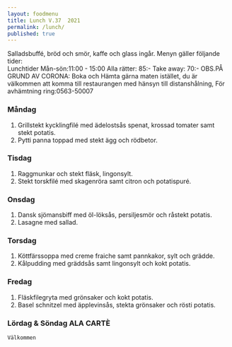 ```yaml
---
layout: foodmenu
title: Lunch V.37  2021
permalink: /lunch/
published: true
---
```

Salladsbuffé, bröd och smör, kaffe och glass ingår.
Menyn gäller följande tider:  
Lunchtider  Mån-sön:11:00 - 15:00
Alla rätter: 85:- Take away: 70:-
OBS.PÅ GRUND AV CORONA: Boka och Hämta gärna maten istället, du är välkommen att komma till restaurangen med hänsyn till distanshålning, För avhämtning ring:0563-50007
                                

### Måndag
1. Grillstekt kycklingfilé med ädelostsås spenat, krossad tomater samt stekt potatis.
2. Pytti panna toppad med stekt ägg och rödbetor.

### Tisdag
1. Raggmunkar och stekt fläsk, lingonsylt.
2. Stekt torskfilé med skagenröra samt citron och potatispuré.

### Onsdag
1. Dansk sjömansbiff med öl-löksås, persiljesmör och råstekt potatis.
2. Lasagne med sallad.

### Torsdag
1. Köttfärssoppa med creme fraiche samt pannkakor, sylt och grädde. 
2. Kålpudding med gräddsås samt lingonsylt och kokt potatis.

### Fredag  
1. Fläskfilegryta med grönsaker och kokt potatis.
2. Basel schnitzel med äpplevinsås, stekta grönsaker och rösti potatis.


### Lördag & Söndag ALA CARTÈ

    Välkommen
    
       
    

   
    
   
     
